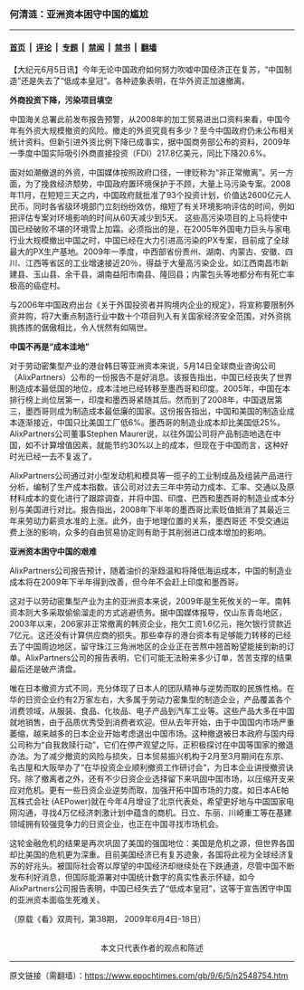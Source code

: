 ### 何清涟：亚洲资本困守中国的尴尬

---

#### [首页](../../../..?n2548754) &nbsp;|&nbsp; [评论](../../../../../epoch-comment?n2548754) &nbsp;|&nbsp; [专题](../../../../../epoch-special?n2548754) &nbsp;|&nbsp; [禁闻](../../../../../epoch-news?n2548754) &nbsp;|&nbsp; [禁书](../../../../../books?n2548754) &nbsp;|&nbsp; [翻墙](https://github.com/gfw-breaker/nogfw/blob/master/README.md?n2548754)


<div class="post_content" id="artbody" itemprop="articleBody">
 <!-- article content begin -->
 <p>
  【大纪元6月5日讯】今年无论中国政府如何努力吹嘘中国经济正在复苏，“中国制造”还是失去了“低成本皇冠”。各种迹象表明，在华外资正加速撤离。
 </p>
 <p>
  <b>
   外商投资下降，污染项目填空
  </b>
 </p>
 <p>
  中国海关总署此前发布报告预警，从2008年的加工贸易进出口资料来看，中国今年有外资大规模撤资的风险。撤走的外资究竟有多少？至今中国政府仍未公布相关统计资料。但新引进外资比例下降已成事实，据中国商务部公布的资料，2009年一季度中国实际吸引外商直接投资（FDI）217.8亿美元，同比下降20.6%。
 </p>
 <p>
  面对如潮撤退的外资，中国媒体按照政府口径，一律贬称为“非正常撤离”。另一方面，为了挽救经济颓势，中国政府置环境保护于不顾，大量上马污染专案。2008年11月，在短短三天之内，中国政府就批准了93个投资计划，价值达2600亿元人民币。同时各省级环境部门立刻纷纷效仿，缩短了有关环境影响评估的时间，例如把评估专案对环境影响的时间从60天减少到5天。 这些高污染项目的上马将使中国已经破败不堪的环境雪上加霜。必须指出的是，在2005年外国电力巨头与家电行业大规模撤出中国之时，中国已经在大力引进高污染的PX专案，目前成了全球最大的PX生产基地。2009年一季度，中西部省份贵州、湖南、内蒙古、安徽、四川、江西等省区的工业增速接近20％，得益于大量高污染企业。如江西南昌市新建县、玉山县、余干县，湖南益阳市南县、隆回县；内蒙包头等地都分布有死亡率极高的癌症村。
 </p>
 <p>
  与2006年中国政府出台《关于外国投资者并购境内企业的规定》，将宣称要限制外资并购，将7大重点制造行业中数十个项目列入有关国家经济安全范围，对外资挑挑拣拣的倨傲相比，令人恍然有如隔世。
 </p>
 <p>
  <b>
   中国不再是“成本洼地”
  </b>
 </p>
 <p>
  对于劳动密集型产业的港台韩日等亚洲资本来说，5月14日全球商业咨询公司（AlixPartners）公布的一份报告不是好消息。该报告指出，中国已经丧失了世界制造成本最低国的地位，成本洼地已经转移至墨西哥和印度。2005年，中国在本排行榜上尚位居第一，印度和墨西哥紧随其后。然而到了2008年，中国退居第三，墨西哥则成为制造成本最低廉的国家。这份报告指出，中国和美国的制造业成本逐渐接近，中国只比美国工厂低6%。墨西哥的制造业成本却比美国低25%。AlixPartners公司董事Stephen Maurer说，以往外国公司将产品制造地选在中国，如不计算增值因素，就能节约30%以上的成本，但现在于中国而言，这种好时光已经一去不复返了。
 </p>
 <p>
  AlixPartners公司通过对小型发动机和模具等一揽子的工业制成品及组装产品进行分析，编制了生产成本指数。该公司对过去三年中劳动力成本、汇率、交通以及原材料成本的变化进行了跟踪调查，并将中国、印度、巴西和墨西哥的制造业成本分别与美国进行对比。报告指出，2008年下半年的墨西哥比索贬值抵消了其最近三年来劳动力薪资水准的上涨。此外，由于地理位置的关系，墨西哥还 不受交通运费上涨的影响，众多的自由贸易协定则有助于其削弱进口成本增加的影响。
 </p>
 <p>
  <b>
   亚洲资本困守中国的艰难
  </b>
 </p>
 <p>
  AlixPartners公司报告预计，随着油价的渐趋温和将降低海运成本，中国的制造业成本将在2009年下半年得到改善，但今年不会赶上印度和墨西哥。
 </p>
 <p>
  这对于以劳动密集型产业为主的亚洲资本来说，2009年是生死攸关的一年。南韩资本则大多采取偷偷溜走的方式逃避债务。据中国媒体报导，仅山东青岛地区，2003年以来，206家非正常撤离的韩资企业，拖欠工资1.6亿元，拖欠银行贷款近7亿元。这还没有计算供应商的损失。那些幸存的港台资本有足够能力转移的已经去了中国周边地区，留守珠江三角洲地区的企业正在苦熬中翘首盼望能接到新的订单。AlixPartners公司的报告表明，它们可能无法盼来多少订单，苦苦支撑的结果最后还是破产清盘。
 </p>
 <p>
  唯在日本撤资方式不同，充分体现了日本人的团队精神与逆势而取的民族性格。在华的日资企业约有2万家左右，大多属于劳动力密集型的制造企业，产品覆盖各个消费领域，从服装、食品、化妆品、电子产品到汽车工业等。这些产品大多在中国就地销售，由于品质优秀受到消费者欢迎。但从去年开始，由于中国国内市场严重萎缩，越来越多的日本企业开始考虑退出中国市场。这种撤退被日本政府与国内母公司称为“自我救赎行动”，它们在停产观望之际，正积极探讨在中国等国家的撤退办法。为了减少撤资的风险与损失，日本贸易振兴机构于2月至3月期间在东京、名古屋和大阪举办了“在华投资企业顺利撤资工作研讨会”，为日本企业讲授撤资诀窍。除了撤离者之外，还有不少日资企业选择留下来巩固中国市场，以压缩开支来应对危机。更有一些日资企业逆势而取，加强开拓中国市场的力度。如日本AE帕瓦株式会社 (AEPower)就在今年4月增设了北京代表处，希望更好地与中国国家电网沟通，寻找4万亿经济刺激计划中蕴含的商机。日立、东丽、川崎重工等在基建领域拥有较强竞争力的日资企业，也正在中国寻找市场机会。
 </p>
 <p>
  这轮金融危机的结果是再次巩固了美国的强国地位：美国是危机之源，但世界各国却比美国的危机更为深重。目前美国经济已有复苏迹象，各国将此视为全球经济复 苏的好兆头。被国际社会寄以厚望的中国经济却继续处在下跌通道，尽管中国不断发布利好消息，但国际能源署对中国统计数字的真实性表示怀疑，如今AlixPartners公司报告表明，中国已经失去了“低成本皇冠”，这等于宣告困守中国的亚洲资本面临生死难关。
 </p>
 <p>
  （原载《看》双周刊，第38期， 2009年6月4日-18日）
  <font color="#ffffff">
   (http://www.dajiyuan.com)
  </font>
  <br/>
  <center>
   <font class="GY13">
    本文只代表作者的观点和陈述
   </font>
  </center>
 </p>
 <!-- article content end -->
 <div id="below_article_ad">
 </div>
</div>


---

原文链接（需翻墙）：https://www.epochtimes.com/gb/9/6/5/n2548754.htm